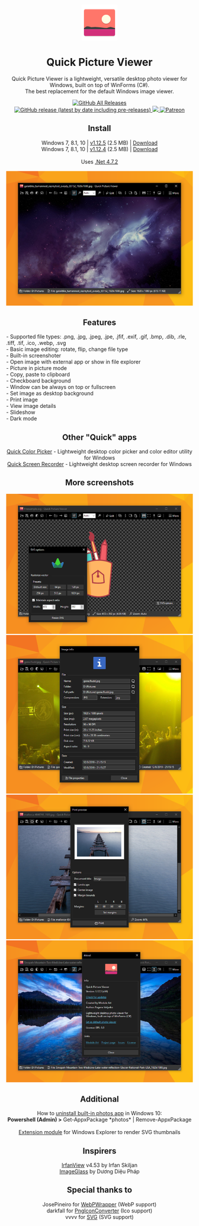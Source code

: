 <p align="center">
  <img src="/quick-picture-viewer/resources/imgs/picture96.png">
</p>
<h1 align="center">Quick Picture Viewer</h1>

<p align="center">
  Quick Picture Viewer is a lightweight, versatile desktop photo viewer for Windows, built on top of WinForms (C#).<br>The best replacement for the default Windows image viewer.
</p>

<p align="center">
  <a href="https://github.com/ModuleArt/quick-picture-viewer/releases">
    <img alt="GitHub All Releases" src="https://img.shields.io/github/downloads/ModuleArt/quick-picture-viewer/total">
    <img alt="GitHub release (latest by date including pre-releases)" src="https://img.shields.io/github/v/release/moduleart/quick-picture-viewer?include_prereleases">
  </a>
  <a alt="Trello roadmap" href="https://trello.com/b/mFgTs747/quick-picture-viewer">
    <img src="https://img.shields.io/badge/planner-trello-%230079BF">
  </a>
  <a alt="Buy ma a coffee" href="https://www.patreon.com/moduleart">
    <img alt="Patreon" src="https://img.shields.io/badge/donate-patreon-%23E85B46">
  </a>
</p>

<h2 align="center">Install</h2>
<p align="center">
  Windows 7, 8.1, 10  | <a href="https://github.com/ModuleArt/quick-picture-viewer/releases/tag/v1.12.5">v1.12.5</a> (2.5 MB) |  <a href="https://github.com/ModuleArt/quick-picture-viewer/releases/download/v1.12.5/QuickPictureViewer-Setup.msi">Download</a><br>
  Windows 7, 8.1, 10  | <a href="https://github.com/ModuleArt/quick-picture-viewer/releases/tag/v1.12.4">v1.12.4</a> (2.5 MB) |  <a href="https://github.com/ModuleArt/quick-picture-viewer/releases/download/v1.12.4/QuickPictureViewer-Setup.msi">Download</a><br><br>
  Uses <a href="https://dotnet.microsoft.com/download/dotnet-framework/net472">.Net 4.7.2</a><br><br>
  <img src="/docs/screenshots/main.png">
</p>

<h2 align="center">Features</h2>
- Supported file types: .png, .jpg, .jpeg, .jpe, .jfif, .exif, .gif, .bmp, .dib, .rle, .tiff, .tif, .ico, .webp, .svg<br>
- Basic image editing: rotate, flip, change file type<br>
- Built-in screenshoter<br>
- Open image with external app or show in file explorer<br>
- Picture in picture mode<br>
- Copy, paste to clipboard<br>
- Checkboard background<br>
- Window can be always on top or fullscreen<br>
- Set image as desktop background<br>
- Print image<br>
- View image details<br>
- Slideshow<br>
- Dark mode

<h2 align="center">Other "Quick" apps</h2>
<p align="center">
  <a href="https://github.com/ModuleArt/quick-color-picker/">Quick Color Picker</a> - Lightweight desktop color picker and color editor utility for Windows<br>
  <a href="https://github.com/ModuleArt/quick-screen-recorder/">Quick Screen Recorder</a> - Lightweight desktop screen recorder for Windows<br>
</p>

<h2 align="center">More screenshots</h2>
<p align="center">
  <img src="/docs/screenshots/svg.png">
  <img src="/docs/screenshots/info.png">
  <img src="/docs/screenshots/print.png">
  <img src="/docs/screenshots/about.png">
</p>

<h2 align="center">Additional</h2>
<p align="center">
  How to <a href="https://www.howtogeek.com/224798/how-to-uninstall-windows-10s-built-in-apps-and-how-to-reinstall-them/">uninstall built-in photos app</a> in Windows 10:<br>
  <b>Powershell (Admin) ></b>   Get-AppxPackage *photos* | Remove-AppxPackage<br><br>
  <a href="https://github.com/tibold/svg-explorer-extension/">Extension module</a> for Windows Explorer to render SVG thumbnails
</p>

<h2 align="center">Inspirers</h2>
<p align="center">
  <a href="https://www.irfanview.com/">IrfanView</a> v4.53 by Irfan Skiljan<br>
  <a href="https://imageglass.org/">ImageGlass</a> by Dương Diệu Pháp
</p>

<h2 align="center">Special thanks to</h2>
<p align="center">
  JosePineiro for <a href="https://github.com/JosePineiro/WebP-wrapper/">WebPWrapper</a> (WebP support)<br>
  darkfall for <a href="https://gist.github.com/darkfall/1656050/">PngIconConverter</a> (Ico support)<br>
  vvvv for <a href="https://github.com/vvvv/SVG/">SVG</a> (SVG support)
</p>

